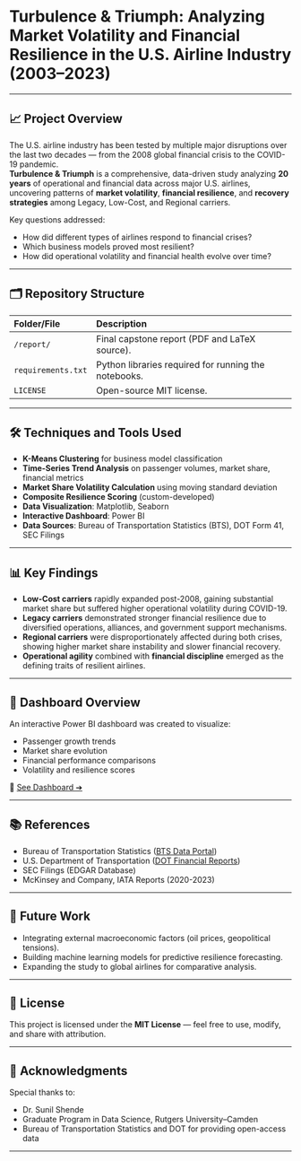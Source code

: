 # Turbulence & Triumph: Analyzing Market Volatility and Financial Resilience in the U.S. Airline Industry (2003–2023)

---

## 📈 Project Overview

The U.S. airline industry has been tested by multiple major disruptions over the last two decades — from the 2008 global financial crisis to the COVID-19 pandemic.  
**Turbulence & Triumph** is a comprehensive, data-driven study analyzing **20 years** of operational and financial data across major U.S. airlines, uncovering patterns of **market volatility**, **financial resilience**, and **recovery strategies** among Legacy, Low-Cost, and Regional carriers.

Key questions addressed:
- How did different types of airlines respond to financial crises?
- Which business models proved most resilient?
- How did operational volatility and financial health evolve over time?

---

## 🗂️ Repository Structure

| Folder/File | Description |
|:------------|:------------|
| `/report/` | Final capstone report (PDF and LaTeX source). |
| `requirements.txt` | Python libraries required for running the notebooks. |
| `LICENSE` | Open-source MIT license. |

---

## 🛠️ Techniques and Tools Used

- **K-Means Clustering** for business model classification
- **Time-Series Trend Analysis** on passenger volumes, market share, financial metrics
- **Market Share Volatility Calculation** using moving standard deviation
- **Composite Resilience Scoring** (custom-developed)
- **Data Visualization**: Matplotlib, Seaborn
- **Interactive Dashboard**: Power BI
- **Data Sources**: Bureau of Transportation Statistics (BTS), DOT Form 41, SEC Filings

---

## 📊 Key Findings

- **Low-Cost carriers** rapidly expanded post-2008, gaining substantial market share but suffered higher operational volatility during COVID-19.
- **Legacy carriers** demonstrated stronger financial resilience due to diversified operations, alliances, and government support mechanisms.
- **Regional carriers** were disproportionately affected during both crises, showing higher market share instability and slower financial recovery.
- **Operational agility** combined with **financial discipline** emerged as the defining traits of resilient airlines.

---

## 🚀 Dashboard Overview

An interactive Power BI dashboard was created to visualize:
- Passenger growth trends
- Market share evolution
- Financial performance comparisons
- Volatility and resilience scores

📌 [See Dashboard ➔]([./dashboard/dashboard_description.md](https://app.powerbi.com/view?r=eyJrIjoiNTNkYzljNWUtZjQ2ZS00NGI4LTljYTUtOGNkMWEyYjhhNTBlIiwidCI6ImI5MmQyYjIzLTRkMzUtNDQ3MC05M2ZmLTY5YWNhNjYzMmZmZSIsImMiOjF9))

---

## 📚 References

- Bureau of Transportation Statistics ([BTS Data Portal](https://www.transtats.bts.gov/))
- U.S. Department of Transportation ([DOT Financial Reports](https://www.transportation.gov/))
- SEC Filings (EDGAR Database)
- McKinsey and Company, IATA Reports (2020-2023)

---

## 🧠 Future Work

- Integrating external macroeconomic factors (oil prices, geopolitical tensions).
- Building machine learning models for predictive resilience forecasting.
- Expanding the study to global airlines for comparative analysis.

---

## 📄 License

This project is licensed under the **MIT License** — feel free to use, modify, and share with attribution.

---

## 🤝 Acknowledgments

Special thanks to:
- Dr. Sunil Shende
- Graduate Program in Data Science, Rutgers University–Camden
- Bureau of Transportation Statistics and DOT for providing open-access data

---
